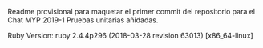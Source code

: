Readme provisional para maquetar el primer commit del
repositorio para el Chat MYP 2019-1
Pruebas unitarias añidadas.

Ruby Version: 
ruby 2.4.4p296 (2018-03-28 revision 63013) [x86_64-linux]

